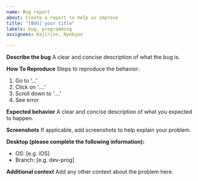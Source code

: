 ```yaml
---
name: Bug report
about: Create a report to help us improve
title: "[BUG] your title"
labels: bug, programming
assignees: Kajirinn, Nyekyoo

---
```


**Describe the bug**
A clear and concise description of what the bug is.

**How To Reproduce**
Steps to reproduce the behavior:
1. Go to '...'
2. Click on '....'
3. Scroll down to '....'
4. See error

**Expected behavior**
A clear and concise description of what you expected to happen.

**Screenshots**
If applicable, add screenshots to help explain your problem.

**Desktop (please complete the following information):**
 - OS: [e.g. iOS]
 - Branch: [e.g. dev-prog]

**Additional context**
Add any other context about the problem here.
